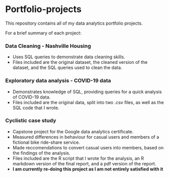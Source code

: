 # Portfolio-projects

This repository contains all of my data analytics portfolio projects.

For a brief summary of each project:

### Data Cleaning - Nashville Housing
* Uses SQL queries to demonstrate data cleaning skills.
* Files included are the original dataset, the cleaned version of the dataset, and the SQL queries used to clean the data.

### Exploratory data analysis - COVID-19 data
* Demonstrates knowledge of SQL, providing queries for a quick analysis of COVID-19 data.
* Files included are the original data, split into two .csv files, as well as the SQL code that I wrote.

### Cyclistic case study
* Capstone project for the Google data analytics certificate.
* Measured differences in behaviour for casual users and members of a fictional bike ride-share service.
* Made reccomendations to convert casual users into members, based on the findings of the analysis.
* Files included are the R script that I wrote for the analysis, an R markdown version of the final report, and a pdf version of the report.
* **I am currently re-doing this project as I am not entirely satisfied with it**
